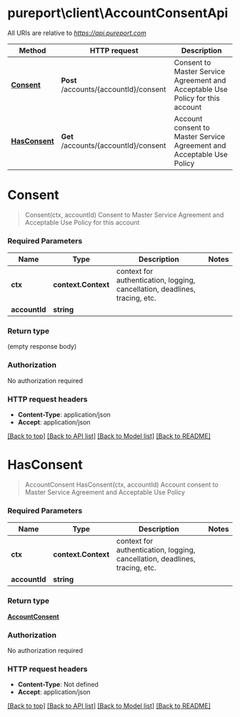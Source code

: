 # pureport\client\AccountConsentApi

All URIs are relative to *https://api.pureport.com*

Method | HTTP request | Description
------------- | ------------- | -------------
[**Consent**](AccountConsentApi.md#Consent) | **Post** /accounts/{accountId}/consent | Consent to Master Service Agreement and Acceptable Use Policy for this account
[**HasConsent**](AccountConsentApi.md#HasConsent) | **Get** /accounts/{accountId}/consent | Account consent to Master Service Agreement and Acceptable Use Policy


# **Consent**
> Consent(ctx, accountId)
Consent to Master Service Agreement and Acceptable Use Policy for this account



### Required Parameters

Name | Type | Description  | Notes
------------- | ------------- | ------------- | -------------
 **ctx** | **context.Context** | context for authentication, logging, cancellation, deadlines, tracing, etc.
  **accountId** | **string**|  | 

### Return type

 (empty response body)

### Authorization

No authorization required

### HTTP request headers

 - **Content-Type**: application/json
 - **Accept**: application/json

[[Back to top]](#) [[Back to API list]](../README.md#documentation-for-api-endpoints) [[Back to Model list]](../README.md#documentation-for-models) [[Back to README]](../README.md)

# **HasConsent**
> AccountConsent HasConsent(ctx, accountId)
Account consent to Master Service Agreement and Acceptable Use Policy



### Required Parameters

Name | Type | Description  | Notes
------------- | ------------- | ------------- | -------------
 **ctx** | **context.Context** | context for authentication, logging, cancellation, deadlines, tracing, etc.
  **accountId** | **string**|  | 

### Return type

[**AccountConsent**](AccountConsent.md)

### Authorization

No authorization required

### HTTP request headers

 - **Content-Type**: Not defined
 - **Accept**: application/json

[[Back to top]](#) [[Back to API list]](../README.md#documentation-for-api-endpoints) [[Back to Model list]](../README.md#documentation-for-models) [[Back to README]](../README.md)

